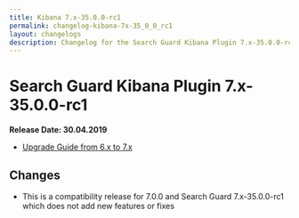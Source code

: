 ```yaml
---
title: Kibana 7.x-35.0.0-rc1
permalink: changelog-kibana-7x-35_0_0_rc1
layout: changelogs
description: Changelog for the Search Guard Kibana Plugin 7.x-35.0.0-rc1
---
```

<!---
Copyright 2020 floragunn GmbH
-->

# Search Guard Kibana Plugin 7.x-35.0.0-rc1

**Release Date: 30.04.2019**

* [Upgrade Guide from 6.x to 7.x](../_docs_installation/installation_upgrading_6_7.md)

## Changes

* This is a compatibility release for 7.0.0 and Search Guard 7.x-35.0.0-rc1 which does not add new features or fixes